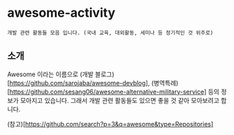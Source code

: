 # awesome-activity
```
개발 관련 활동들 모음 입니다. (국내 교육, 대외활동, 세미나 등 정기적인 것 위주로)
```

## 소개
Awesome 이라는 이름으로 (개발 블로그)[https://github.com/sarojaba/awesome-devblog], (병역특례)[https://github.com/sesang06/awesome-alternative-military-service] 등의 정보가 모아지고 있습니다. 그래서 개발 관련 활동들도 있으면 좋을 것 같아 모아보려고 합니다.

(참고)[https://github.com/search?p=3&q=awesome&type=Repositories]
